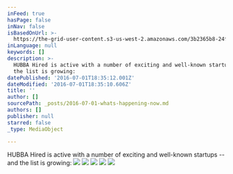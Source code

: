 ```yaml
---
inFeed: true
hasPage: false
inNav: false
isBasedOnUrl: >-
  https://the-grid-user-content.s3-us-west-2.amazonaws.com/3b2365b8-24f2-4f5a-b5ed-60475f0981e4.png
inLanguage: null
keywords: []
description: >-
  HUBBA Hired is active with a number of exciting and well-known startups – and
  the list is growing:
datePublished: '2016-07-01T18:35:12.001Z'
dateModified: '2016-07-01T18:35:10.606Z'
title: ''
author: []
sourcePath: _posts/2016-07-01-whats-happening-now.md
authors: []
publisher: null
starred: false
_type: MediaObject

---
```

HUBBA Hired is active with a number of exciting and well-known startups -- and the list is growing:
![](https://the-grid-user-content.s3-us-west-2.amazonaws.com/3b2365b8-24f2-4f5a-b5ed-60475f0981e4.png)
![](https://the-grid-user-content.s3-us-west-2.amazonaws.com/325a498e-ef25-4e88-bf25-19d6c646aaf2.png)
![](https://the-grid-user-content.s3-us-west-2.amazonaws.com/ebf5024a-3582-4c54-bf91-46f1e4e4345f.png)
![](https://the-grid-user-content.s3-us-west-2.amazonaws.com/2f9911fd-7527-4129-a9e7-44750e89e9dd.png)
![](https://the-grid-user-content.s3-us-west-2.amazonaws.com/8d56e3be-97e9-4e48-a23f-be9330f16a50.png)
